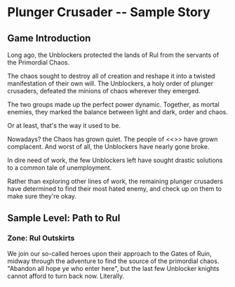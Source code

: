 # Plunger Crusader -- Sample Story

## Game Introduction

Long ago, the Unblockers protected the lands of Rul from the servants of the Primordial Chaos.

The chaos sought to destroy all of creation and reshape it into a twisted manifestation of their own will. The Unblockers, a holy order of plunger crusaders, defeated the minions of chaos wherever they emerged.

The two groups made up the perfect power dynamic. Together, as mortal enemies, they marked the balance between light and dark, order and chaos.

Or at least, that's the way it used to be.

Nowadays? the Chaos has grown quiet. The people of <<>> have grown complacent. And worst of all, the Unblockers have nearly gone broke.

In dire need of work, the few Unblockers left have sought drastic solutions to a common tale of unemployment.

Rather than exploring other lines of work, the remaining plunger crusaders have determined to find their most hated enemy, and check up on them to make sure they're okay.

## Sample Level: Path to Rul

### Zone: Rul Outskirts

We join our so-called heroes upon their approach to the Gates of Ruin, midway through the adventure to find the source of the primordial chaos. "Abandon all hope ye who enter here", but the last few Unblocker knights cannot afford to turn back now. Literally.
